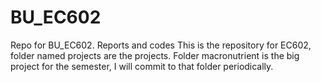 # BU_EC602
Repo for BU_EC602. Reports and codes
This is the repository for EC602, folder named projects are the projects.
Folder macronutrient is the big project for the semester, I will commit to that folder periodically.
